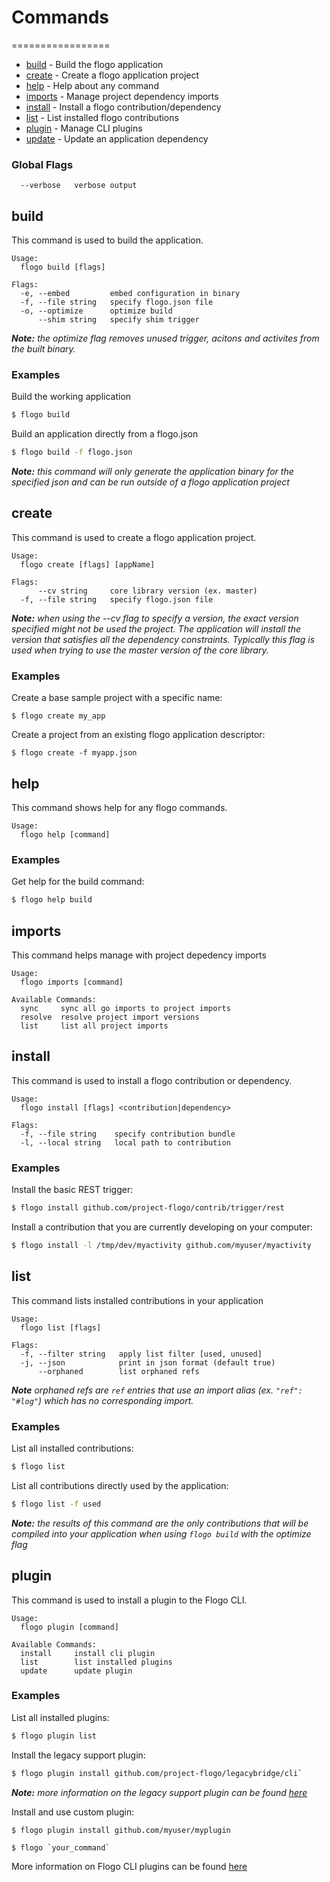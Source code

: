 # Commands
=================

- [build](#build) - Build the flogo application
- [create](#create) - Create a flogo application project
- [help](#help)  - Help about any command
- [imports](#imports) - Manage project dependency imports
- [install](#install) - Install a flogo contribution/dependency
- [list](#list) - List installed flogo contributions
- [plugin](#plugin) - Manage CLI plugins
- [update](#update) - Update an application dependency

### Global Flags
```
  --verbose   verbose output
```

  
## build

This command is used to build the application.

```
Usage:
  flogo build [flags]

Flags:
  -e, --embed         embed configuration in binary
  -f, --file string   specify flogo.json file
  -o, --optimize      optimize build
      --shim string   specify shim trigger   
```
_**Note:** the optimize flag removes unused trigger, acitons and activites from the built binary._


### Examples
Build the working application

```bash
$ flogo build
```
Build an application directly from a flogo.json

```bash
$ flogo build -f flogo.json
```
_**Note:** this command will only generate the application binary for the specified json and can be run outside of a flogo application project_

## create

This command is used to create a flogo application project.

```
Usage:
  flogo create [flags] [appName]

Flags:
      --cv string     core library version (ex. master)
  -f, --file string   specify flogo.json file
```

_**Note:** when using the --cv flag to specify a version, the exact version specified might not be used the project.  The application will install the version that satisfies all the dependency constraints.  Typically this flag is used when trying to use the master version of the core library._

### Examples

Create a base sample project with a specific name:

```
$ flogo create my_app
```

Create a project from an existing flogo application descriptor:

```
$ flogo create -f myapp.json
```

## help

This command shows help for any flogo commands.

```
Usage:
  flogo help [command]
```  

### Examples
Get help for the build command:

```bash
$ flogo help build
```
## imports

This command helps manage with project depedency imports

```
Usage:
  flogo imports [command]

Available Commands:
  sync     sync all go imports to project imports
  resolve  resolve project import versions
  list     list all project imports
```   

## install

This command is used to install a flogo contribution or dependency.

```
Usage:
  flogo install [flags] <contribution|dependency>

Flags:
  -f, --file string    specify contribution bundle
  -l, --local string   local path to contribution
```
      
### Examples
Install the basic REST trigger:

```bash
$ flogo install github.com/project-flogo/contrib/trigger/rest
```
Install a contribution that you are currently developing on your computer:

```bash
$ flogo install -l /tmp/dev/myactivity github.com/myuser/myactivity
```

## list

This command lists installed contributions in your application

```
Usage:
  flogo list [flags]

Flags:
  -f, --filter string   apply list filter [used, unused]
  -j, --json            print in json format (default true)
      --orphaned        list orphaned refs
```  
_**Note** orphaned refs are `ref` entries that use an import alias (ex. `"ref": "#log"`) which has no corresponding import._

### Examples
List all installed contributions:

```bash
$ flogo list
```
List all contributions directly used by the application:

```bash
$ flogo list -f used
```
_**Note:** the results of this command are the only contributions that will be compiled into your application when using `flogo build` with the optimize flag_


## plugin

This command is used to install a plugin to the Flogo CLI.

```
Usage:
  flogo plugin [command]

Available Commands:
  install     install cli plugin
  list        list installed plugins
  update      update plugin
```      

### Examples
List all installed plugins:

```bash
$ flogo plugin list
```
Install the legacy support plugin:

```bash
$ flogo plugin install github.com/project-flogo/legacybridge/cli`
```
_**Note:** more information on the legacy support plugin can be found [here](https://github.com/project-flogo/legacybridge/tree/master/cli)_

Install and use custom plugin:

```
$ flogo plugin install github.com/myuser/myplugin

$ flogo `your_command`
```

More information on Flogo CLI plugins can be found [here](plugins.md)
